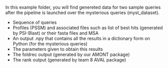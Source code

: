 In this example folder, you will find genereted data for two sample queries after the pipeline is launched over the mysterious queries (myst_dataset).

- Sequence of queries
- Profiles (PSSM) and associated files such as list of best hits (generated by PSI-Blast) or their fasta files and MSA
- An output .npy that contains all the results in a dictionary form on Python (for the mysterious queries)
- The parameters given to obtain this results
- The foldrec output (generated by our AMONT package)
- The rank output (generated by team 8 AVAL package)
